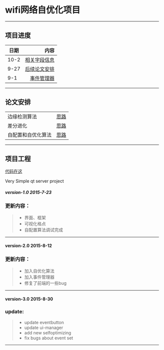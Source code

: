 # wifi网络自优化项目

---
## 项目进度

| 日期        | 内容   | 
| --------   | -----:  | 
| 10-2        | [相关字段信息](https://github.com/rao1219/qt-SON/blob/master/Document/naming.md)        |
| 9-27        | [后续论文安排](https://github.com/rao1219/qt-SON/blob/master/Document/gantt.md)   |  
| 9-1     | [事件管理器](https://github.com/rao1219/qt-SON/blob/master/Document/EVENT.md) |

---

## 论文安排

|         |            |
| ------------- |:-------------:|
| 边缘检测算法  | [思路]()   |   
| 差分进化      | [思路]()   |   
| 自配置和自优化算法      | [思路](https://github.com/rao1219/qt-SON/blob/master/Document/algorithm.md)   |   


----

## 项目工程

[代码在这](https://github.com/rao1219/qt-SON)

Very Simple qt server project
##### version-1.0 2015-7-23
### 更新内容：
> * 界面、框架
> * 可视化格点
> * 自配置算法调试完成

---------
#### version-2.0 2015-8-12
### 更新内容：
> * 加入自优化算法
> * 加入事件管理器
> * 修复了前端的一些bug

-----

#### version-3.0 2015-8-30
### update:
> * update eventbutton
> * update ui-manager
> * add new selfoptimizing
> * fix bugs about event set



---






